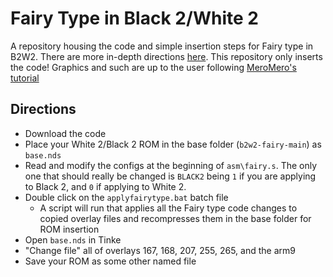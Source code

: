 # Fairy Type in Black 2/White 2
A repository housing the code and simple insertion steps for Fairy type in B2W2.  There are more in-depth directions [here]().  This repository only inserts the code!  Graphics and such are up to the user following [MeroMero's tutorial](https://www.pokecommunity.com/showthread.php?t=349000)

## Directions
- Download the code
- Place your White 2/Black 2 ROM in the base folder (`b2w2-fairy-main`) as `base.nds`
- Read and modify the configs at the beginning of `asm\fairy.s`.  The only one that should really be changed is `BLACK2` being `1` if you are applying to Black 2, and `0` if applying to White 2.
- Double click on the `applyfairytype.bat` batch file
  - A script will run that applies all the Fairy type code changes to copied overlay files and recompresses them in the base folder for ROM insertion
- Open `base.nds` in Tinke
- "Change file" all of overlays 167, 168, 207, 255, 265, and the arm9
- Save your ROM as some other named file
